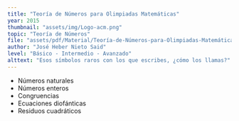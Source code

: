 ```yaml
---
title: "Teoría de Números para Olimpiadas Matemáticas"
year: 2015
thumbnail: "assets/img/Logo-acm.png"
topic: "Teoría de Números"
file: "assets/pdf/Material/Teoría-de-Números-para-Olimpiadas-Matemáticas.pdf"
author: "José Heber Nieto Said"
level: "Básico - Intermedio - Avanzado"
alttext: "Esos símbolos raros con los que escribes, ¿cómo los llamas?"
---
```


<ul class="list-group list-group-flush">
  <li class="list-group-item">Números naturales</li>
  <li class="list-group-item">Números enteros</li>
  <li class="list-group-item">Congruencias</li>
  <li class="list-group-item">Ecuaciones diofánticas</li>
  <li class="list-group-item">Residuos cuadráticos</li>
</ul>
